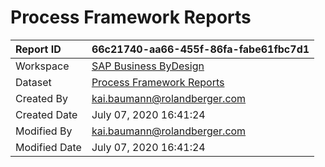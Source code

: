 



# Process Framework Reports

|Report ID|66c21740-aa66-455f-86fa-fabe61fbc7d1|
| :--- | :--- |
|Workspace|[SAP Business ByDesign](../Workspaces/SAP-Business-ByDesign.md)|
|Dataset|[Process Framework Reports](../Datasets/Process-Framework-Reports.md)|
|Created By|kai.baumann@rolandberger.com|
|Created Date|July 07, 2020 16:41:24|
|Modified By|kai.baumann@rolandberger.com|
|Modified Date|July 07, 2020 16:41:24|
